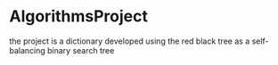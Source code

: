 # AlgorithmsProject

the project is a dictionary developed using the red black tree as a self-balancing binary search tree
